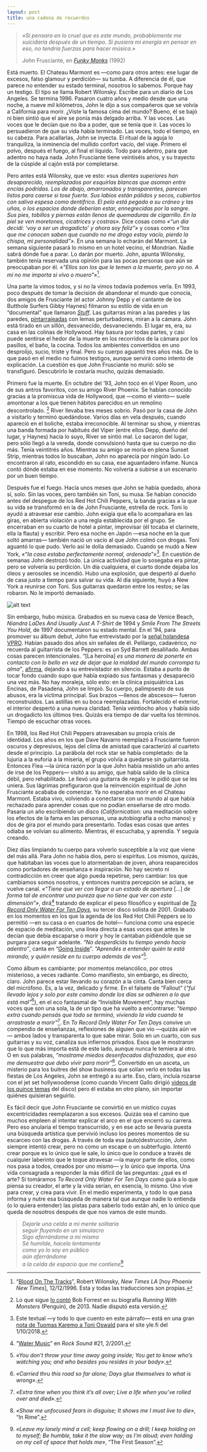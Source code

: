 ```yaml
---
layout: post
title: una cadena de recuerdos
---
```


> *«Si pensara en lo cruel que es este mundo, probablemente me suicidaría después de un tiempo. Si pusiera mi energía en pensar en eso, no tendría fuerzas para hacer música.»*
>
>John Frusciante, en [*Funky Monks*](https://youtu.be/z0tTJ4SakE0?t=23) (1992)  

Está muerto. El Chateau Marmont es —como para otros antes: ese lugar de excesos, falso glamour y perdición— su tumba. A diferencia de él, que parece no entender su estado terminal, nosotros lo sabemos. Porque hay un testigo. El tipo se llama Robert Wilonsky. Escribe para un diario de Los Angeles. Se termina 1996. Pasaron cuatro años y medio desde que una noche, a nueve mil kilómetros, John le dijo a sus compañeros que se volvía a California para morir. ¿Viste la famosa cima del mundo? Bueno, él se bajó ni bien sintió que el aire se ponía más delgado arriba. Y las voces. Las voces que le decían que no iba a poder, que se tenía que ir. Las voces lo persuadieron de que su vida había terminado. Las voces, todo el tiempo, en su cabeza. Para acallarlas, John se inyecta. El ritual de la aguja lo tranquiliza, la inminencia del mullido confort vacío, del viaje. Primero el polvo, después el fuego, al final el líquido. Todo para adentro, para que adentro no haya nada. John Frusciante tiene veintiséis años, y su trayecto de la cúspide al cajón está por completarse.

Pero antes está Wilonsky, que ve esto: *«sus dientes superiores han desaparecido, reemplazados por esquirlas blancas que asoman entre encías podridas. Los de abajo, amarronados y transparentes, parecen listos para caerse si tose fuerte. Sus labios están pálidos y secos, cubiertos con saliva espesa como dentífrico. El pelo está pegado a su cráneo y las uñas, o los espacios donde deberían estar, ennegrecidas por la sangre. Sus pies, tobillos y piernas están llenos de quemaduras de cigarrillo. En la piel se ven moretones, cicatrices y costras»*. Dice cosas como *«“un día decidí: ‘voy a ser un drogadicto’ y ahora soy feliz”»* y cosas como *«“los que me conocen saben que cuando no me drogo estoy vacío, pierdo la chispa, mi personalidad”»*. En una semana lo echarán del Marmont. La semana siguiente pasará lo mismo en un hotel vecino, el Mondrian. Nadie sabrá dónde fue a parar. Lo darán por muerto. John, apunta Wilonsky, también tenía reservada una opinión para las pocas personas que aún se preocupaban por él. *«“Ellos son los que le temen a la muerte, pero yo no. A mí no me importa si vivo o muero”»*[^fn-n1].

Una parte la vimos todos, y si no la vimos todavía podemos verla. En 1993, poco después de tomar la decisión de abandonar el mundo que conocía, dos amigos de Frusciante (el actor Johnny Depp y el cantante de los Butthole Surfers Gibby Haynes) filmaron su estilo de vida en un “documental” que llamaron [*Stuff*](https://www.youtube.com/watch?v=7XvS4LITRkI). Las guitarras miran a las paredes y las paredes, [pintarrajeadas](https://i2.wp.com/invisible-movement.net/wp-content/uploads/1993/08/stuff_04.jpg) con lemas perturbadores, miran a la cámara. John está tirado en un sillón, desvanecido, desvaneciendo. El lugar es, era, su casa en las colinas de Hollywood. Hay basura por todas partes, y casi puede sentirse el hedor de la muerte en los recorridos de la cámara por los pasillos, el baño, la cocina. Todos los ambientes convertidos en uno desprolijo, sucio, triste y final. Pero su cuerpo aguantó tres años más. De lo que pasó en el medio no fuimos testigos, aunque servirá como intento de explicación. La cuestión es que John Frusciante no murió: sólo se transfiguró. Descubrirlo le costaría mucho, quizás demasiado.

Primero fue la muerte. En octubre del ’93, John tocó en el Viper Room, uno de sus antros favoritos, con su amigo River Phoenix. Se habían conocido gracias a la promiscua vida de Hollywood, que —como el viento— suele amontonar a los que tienen hábitos parecidos en un remolino descontrolado. [^fn-n2] River llevaba tres meses sobrio. Pasó por la casa de John a visitarlo y terminó quedándose. Varios días en vela después, cuando apareció en el boliche, estaba irreconocible. Al terminar su show, y mientras una banda formada por habitués del Viper (entre ellos Depp, dueño del lugar, y Haynes) hacía lo suyo, River se sintió mal. Lo sacaron del lugar, pero sólo llegó a la vereda, donde convulsionó hasta que su cuerpo no dio más. Tenía veintitrés años. Mientras su amigo se moría en plena Sunset Strip, mientras todos lo buscaban, John no aparecía por ningún lado. Lo encontraron al rato, escondido en su casa, ese aguantadero infame. Nunca contó dónde estaba en ese momento. No volvería a subirse a un escenario por un buen tiempo.

Después fue el fuego. Hacía unos meses que John se había quedado, ahora sí, solo. Sin las voces, pero también sin Toni, su musa. Se habían conocido antes del despegue de los Red Hot Chili Peppers, la banda gracias a la que su vida se transformó en la de John Frusciante, estrella de rock. Toni lo ayudó a atravesar ese cambio. John exigía que ella lo acompañara en las giras, en abierta violación a una regla establecida por el grupo. Se encerraban en su cuarto de hotel a pintar, improvisar (él tocaba el clarinete, ella la flauta) y escribir. Pero esa noche en Japón —esa noche en la que soltó amarras— también nació un vacío al que John colmó con drogas. Toni aguantó lo que pudo. Verlo así le dolía demasiado. Cuando se mudó a New York, *«“la casa estaba perfectamente normal, ordenada”»*[^fn-n3]. En cuestión de semanas John destrozó todo. La única actividad que lo sosegaba era pintar, pero se volvería su perdición. Un día cualquiera, el cuarto donde dejaba los óleos y aerosoles se incendió. Hubo una explosión, que despertó al dueño de casa justo a tiempo para salvar su vida. Al día siguiente, huyó a New York a reunirse con Toni. Sus guitarras quedaron entre los restos; se las robaron. No le importó demasiado.

![alt text](https://raw.githubusercontent.com/irigoin/irigoin.github.io/master/images/trowftd.jpg "Reloaded feelings")

Sin embargo, hubo música. Grabados en su nueva casa de Venice Beach, *Niandra LaDes And Usually Just A T-Shirt* de 1994 y *Smile From The Streets You Hold*, de 1997 documentaron su estado mental. En el ’94, para promover su álbum debut, John fue entrevistado por la [señal holandesa VPRO](https://www.youtube.com/playlist?list=PLE128DEDEDF63B9D6). Habían pasado dos años sin señales de él. Pelilargo, cadavérico, no recuerda al guitarrista de los Peppers: es un Syd Barrett desaliñado. Ambas cosas parecen intencionales. *“*[La heroína] *es una manera de ponerte en contacto con lo bello en vez de dejar que la maldad del mundo corrompa tu alma”*, [afirma](https://youtu.be/Jk6pQGSMIx0?t=584), dejando a su entrevistador en silencio. Estaba a punto de tocar fondo cuando supo que había expiado sus fantasmas y desapareció una vez más. No hay moraleja, sólo esto: en la clínica psiquiátrica Las Encinas, de Pasadena, John se limpió. Su cuerpo, palimpsesto de sus abusos, era la víctima principal. Sus brazos —llenos de abscesos— fueron reconstruidos. Las astillas en su boca reemplazadas. Fortalecido el exterior, el interior despertó a una nueva claridad. Tenía veintiocho años y había sido un drogadicto los últimos tres. Quizás era tiempo de dar vuelta los términos. Tiempo de escuchar otras voces.

En 1998, los Red Hot Chili Peppers atravesaban su propia crisis de identidad. Los años en los que Dave Navarro reemplazó a Frusciante fueron oscuros y depresivos, lejos del clima de amistad que caracterizó al cuarteto desde el principio. La parábola del rock star se había completado: de la lujuria a la euforia a la miseria, el grupo volvía a quedarse sin guitarrista. Entonces Flea —la única razón por la que John había resistido un año antes de irse de los Peppers— visitó a su amigo, que había salido de la clínica débil, pero rehabilitado. Le llevó una guitarra de regalo y le pidió que se les uniera. Sus lágrimas prefiguraron que la reinvención espiritual de John Frusciante acababa de comenzar. Ya no esperaba morir en el Chateau Marmont. Estaba vivo, volviendo a conectarse con un mundo al que había rechazado para aprender cosas que no podían enseñarse de otro modo. Pasaría un año escribiendo un disco (*Californication*: una meditación sobre los efectos de la fama en las personas, una autobiografía a ocho manos) y dos de gira por el mundo para presentarlo. Todas esas cosas que antes odiaba se volvían su alimento. Mientras, él escuchaba, y aprendía. Y seguía creando.

Diez días limpiando tu cuerpo para volverlo susceptible a la voz que viene del más allá. Para John no había dios, pero sí espíritus. Los mismos, quizás, que habitaban las voces que lo atormentaban de joven, ahora reaparecidos como portadores de enseñanza e inspiración. No hay secreto ni contradicción en creer que algo pueda repetirse, pero cambiar: los que cambiamos somos nosotros, y entonces nuestra percepción se aclara, se vuelve canal. *«“Tiene que ver con llegar a un estado de apertura* […] *de forma tal de encontrar una pureza que no tiene que ver con esta dimensión”»*, dirá[^fn-n4] tratando de explicar el peso filosófico y espiritual de [*To Record Only Water For Ten Days*](https://demidiscoteca.cc/post/10980833723/john-frusciante-to-record-only-water-for-ten-days), su tercer disco solista de 2001. Grabado en los momentos en los que la agenda de los Red Hot Chili Peppers se lo permitió —en su casa o en cuartos de hotel— funciona como una especie de espacio de meditación, una línea directa a esas voces que antes le decían que debía escaparse o morir y hoy le cantaban pidiéndole que se purgara para seguir adelante. *“No desperdiciás tu tiempo yendo hacia adentro”*, canta en “[Going Inside](https://youtu.be/pvPDLWNuNn8)”. *“Aprendés a entender quién te está mirando, y quién reside en tu cuerpo además de vos”*[^fn-n5].

Como álbum es cambiante: por momentos melancólico, por otros misterioso, a veces radiante. Como manifiesto, sin embargo, es directo, claro. John parece estar llevando su corazón a la cinta. Canta bien cerca del micrófono. Es, a la vez, delicado y firme. En el falsete de “Fallout” (*“fui llevado lejos y solo por este camino donde los días se adhieren a lo que está mal”*[^fn-n6]), en el eco fantasmal de “Invisible Movement”, hay muchas voces que son una sola, la de un tipo que ha vuelto a encontrarse: *“tiempo extra cuando pensás que todo se terminó, viviendo la vida cuando te arrastraste a morir”*[^fn-n7]. En *To Record Only Water For Ten Days* convive un compendio de enseñanzas, reflexiones de alguien que vio —quizás aún ve— ambos lados y transparenta lo que sabe mirar. Solo en un cuarto, con sus guitarras y su voz, canaliza sus infiernos privados. Esos que le mostraron que lo que más importa está de este lado, aunque nunca le temiera al otro. O en sus palabras, *“mostrame miedos desenfocados disfrazados, que eso me demuestra que debo vivir para morir”*[^fn-n8]. Convertido en un asceta, un misterio para los buitres del show business que solían verlo en todas las fiestas de Los Angeles, John se entregó a su arte. Eso, claro, incluía rozarse con el jet set hollywoodense (como cuando Vincent Gallo dirigió [videos de los quince temas](https://www.youtube.com/playlist?list=PLUmJPFqvWYhYwGMJKQg-y2j6u7WsWVjox) del disco) pero él estaba en otro plano, sin importar quiénes quisieran seguirlo.

Es fácil decir que John Frusciante se convirtió en un místico cuyas excentricidades reemplazaron a sus excesos. Quizás sea el camino que muchos empleen al intentar explicar el arco en el que encerró su carrera. Pero eso anularía el tiempo transcurrido, y en ese acto se llevaría puesta una búsqueda artística que pervivió incluso los peores momentos de su escarceo con las drogas. A través de toda esa (auto)destrucción, John siempre intentó crear, pero no como un escape o un subterfugio. Intentó crear porque es lo único que le sale, lo único que lo conduce a través de cualquier laberinto que le toque atravesar —la mayor parte de ellos, como nos pasa a todos, creados por uno mismo— y lo único que importa. Una vida consagrada a responder la más difícil de las preguntas: ¿qué es el arte? Si tomáramos *To Record Only Water For Ten Days* como guía a lo que piensa su creador, el arte y la vida serían, en esencia, lo mismo. Uno vive para crear, y crea para vivir. En el medio experimenta, y todo lo que pasa informa y nutre esa búsqueda de manera tal que aunque nadie lo entienda (o lo quiera entender) las pistas para saberlo todo están ahí, en lo único que queda de nosotros después de que nos vamos de este mundo.

>*Dejarle una celda a mi mente solitaria*   
>*seguir fluyendo en un simulacro*    
>*Sigo aferrándome a mí mismo*  
>*Sé humilde, hacelo lentamente*  
>*como yo lo soy en público*  
>*aún aferrándome*  
>*a la celda de espacio que me contiene*[^fn-n9]  


[^fn-n1]: “[Blood On The Tracks](https://www.phoenixnewtimes.com/music/blood-on-the-tracks-6423201)”, Robert Wilonsky, *New Times LA* [hoy *Phoenix New Times*], 12/12/1996. Esta y todas las traducciones son propias.
[^fn-n2]: Lo que sigue [lo contó](https://books.google.com.ar/books?id=Hl7KZ_PScmoC&lpg=PA1&hl=es&pg=PT99#v=onepage&q&f=false) Bob Forrest en su biografía *Running With Monsters* (Penguin), de 2013. Nadie disputó esta versión.
[^fn-n3]: Este textual —y todo lo que cuento en este párrafo— está en una gran [nota de Tuomas Karemo a Toni Oswald](https://yle.fi/aihe/artikkeli/2018/10/01/theres-no-more-me-the-history-and-love-story-behind-john-frusciantes-niandra) para el site yle.fi del 1/10/2018.
[^fn-n4]: “[Water Music](https://scribd.com/document/419748023/John-Frusciante-Water-Music)” en *Rock Sound* #21, 2/2001.
[^fn-n5]: *«You don’t throw your time away going inside; You get to know who’s watching you; and who besides you resides in your body»*.
[^fn-n6]: *«Carried thru this road so far alone; Days glue themselves to what is wrong»*.
[^fn-n7]: *«Extra time when you think it’s all over; Live a life when you’ve rolled over and died»*.
[^fn-n8]: *«Show me unfocused fears in disguise; It shows me I must live to die»*, “In Rime”.
[^fn-n9]: *«Leave my lonely mind a cell; keep flowing on a drill; I keep holding on to myself; Be humble, take it the slow way; as I’m aloud; even holding on my cell of space that holds me»*, “The First Season”.
